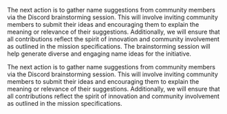 

The next action is to gather name suggestions from community members via the Discord brainstorming session. This will involve inviting community members to submit their ideas and encouraging them to explain the meaning or relevance of their suggestions. Additionally, we will ensure that all contributions reflect the spirit of innovation and community involvement as outlined in the mission specifications. The brainstorming session will help generate diverse and engaging name ideas for the initiative.

The next action is to gather name suggestions from community members via the Discord brainstorming session. This will involve inviting community members to submit their ideas and encouraging them to explain the meaning or relevance of their suggestions. Additionally, we will ensure that all contributions reflect the spirit of innovation and community involvement as outlined in the mission specifications.